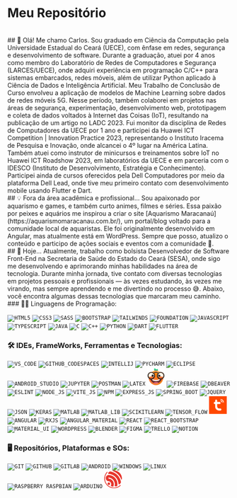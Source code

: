 
# Meu Repositório
</br>
## 👋 Olá! Me chamo Carlos.
Sou graduado em Ciência da Computação pela Universidade Estadual do Ceará (UECE), com ênfase em redes, segurança e desenvolvimento de software. Durante a graduação, atuei por 4 anos como membro do Laboratório de Redes de Computadores e Segurança (LARCES/UECE), onde adquiri experiência em programação C/C++ para sistemas embarcados, redes móveis, além de utilizar Python aplicado à Ciência de Dados e Inteligência Artificial.
Meu Trabalho de Conclusão de Curso envolveu a aplicação de modelos de Machine Learning sobre dados de redes móveis 5G. Nesse período, também colaborei em projetos nas áreas de segurança, experimentação, desenvolvimento web, prototipagem e coleta de dados voltados à Internet das Coisas (IoT), resultando na publicação de um artigo no LADC 2023.
Fui monitor da disciplina de Redes de Computadores da UECE por 1 ano e participei da Huawei ICT Competition | Innovation Practice 2023, representando o Instituto Iracema de Pesquisa e Inovação, onde alcancei o 4º lugar na América Latina. Também atuei como instrutor de minicursos e treinamentos sobre IoT no Huawei ICT Roadshow 2023, em laboratórios da UECE e em parceria com o IDESCO (Instituto de Desenvolvimento, Estratégia e Conhecimento).
Participei ainda de cursos oferecidos pela Dell Computadores por meio da plataforma Dell Lead, onde tive meu primeiro contato com desenvolvimento mobile usando Flutter e Dart.
</br>
## 💡 Fora da área acadêmica e profissional...
Sou apaixonado por aquarismo e games, e também curto animes, filmes e séries. Essa paixão por peixes e aquários me inspirou a criar o site [Aquarismo Maracanaú](https://aquarismomaracanau.com.br/), um portal/blog voltado para a comunidade local de aquaristas. Ele foi originalmente desenvolvido em Angular, mas atualmente está em WordPress. Sempre que posso, atualizo o conteúdo e participo de ações sociais e eventos com a comunidade 🐠.
</br>
## 🚀 Hoje...
Atualmente, trabalho como bolsista Desenvolvedor de Software Front-End na Secretaria de Saúde do Estado do Ceará (SESA), onde sigo me desenvolvendo e aprimorando minhas habilidades na área de tecnologia.
Durante minha jornada, tive contato com diversas tecnologias em projetos pessoais e profissionais — às vezes estudando, às vezes me virando, mas sempre aprendendo e me divertindo no processo 😅. Abaixo, você encontra algumas dessas tecnologias que marcaram meu caminho.
</br>
### 👨‍💻 Linguagens de Programação:

<code><img width="40px" src="https://cdn.jsdelivr.net/gh/devicons/devicon/icons/html5/html5-original-wordmark.svg" title = "HTML5"/></code>
<code><img width="40px" src="https://cdn.jsdelivr.net/gh/devicons/devicon/icons/css3/css3-original-wordmark.svg" title = "CSS3"/></code>
<code><img width="40px" src="https://cdn.jsdelivr.net/gh/devicons/devicon@latest/icons/sass/sass-original.svg" title = "SASS"/></code>
<code><img width="40px" src="https://cdn.jsdelivr.net/gh/devicons/devicon@latest/icons/bootstrap/bootstrap-original.svg" title = "BOOTSTRAP"/></code>
<code><img width="40px" src="https://cdn.jsdelivr.net/gh/devicons/devicon@latest/icons/tailwindcss/tailwindcss-original.svg" title = "TAILWINDS"/></code>
<code><img width="40px" src="https://cdn.jsdelivr.net/gh/devicons/devicon@latest/icons/foundation/foundation-original.svg" title = "FOUNDATION"/></code>
<code><img width="40px" src="https://cdn.jsdelivr.net/gh/devicons/devicon/icons/javascript/javascript-original.svg" title = "JAVASCRIPT"/></code>
<code><img width="40px" src="https://cdn.jsdelivr.net/gh/devicons/devicon@latest/icons/typescript/typescript-original.svg" title = "TYPESCRIPT"/></code>
<code><img width="40px" src="https://cdn.jsdelivr.net/gh/devicons/devicon/icons/java/java-original.svg" title = "JAVA"/></code>
<code><img width="40px" src="https://cdn.jsdelivr.net/gh/devicons/devicon@latest/icons/c/c-original.svg" title = "C"/></code>
<code><img width="40px" src="https://cdn.jsdelivr.net/gh/devicons/devicon@latest/icons/cplusplus/cplusplus-original.svg" title = "C++"/></code>
<code><img width="40px" src="https://cdn.jsdelivr.net/gh/devicons/devicon@latest/icons/python/python-original.svg" title = "PYTHON"/></code>
<code><img width="40px" src="https://cdn.jsdelivr.net/gh/devicons/devicon@latest/icons/dart/dart-original.svg" title = "DART"/></code>
<code><img width="40px" src="https://cdn.jsdelivr.net/gh/devicons/devicon@latest/icons/flutter/flutter-original.svg" title = "FLUTTER"/></code>


### 🛠 IDEs, FrameWorks, Ferramentas e Tecnologias: 

<code><img width="40px" src="https://cdn.jsdelivr.net/gh/devicons/devicon@latest/icons/vscode/vscode-original.svg" title = "VS_CODE"/></code>
<code><img width="40px" src="https://cdn.jsdelivr.net/gh/devicons/devicon@latest/icons/githubcodespaces/githubcodespaces-original.svg" title = "GITHUB_CODESPACES"/></code>
<code><img width="40px" src="https://cdn.jsdelivr.net/gh/devicons/devicon@latest/icons/intellij/intellij-original.svg" title = "INTELLIJ"/></code>
<code><img width="40px" src="https://cdn.jsdelivr.net/gh/devicons/devicon@latest/icons/pycharm/pycharm-original.svg" title = "PYCHARM"/></code>
<code><img width="40px" src="https://cdn.jsdelivr.net/gh/devicons/devicon@latest/icons/eclipse/eclipse-original.svg" title = "ECLIPSE"/></code>
<code><img width="40px" src="https://cdn.jsdelivr.net/gh/devicons/devicon@latest/icons/androidstudio/androidstudio-original.svg" title = "ANDROID_STUDIO"/></code>
<code><img width="40px" src="https://cdn.jsdelivr.net/gh/devicons/devicon@latest/icons/jupyter/jupyter-original-wordmark.svg" title = "JUPYTER"/></code>
<code><img width="40px" src="https://cdn.jsdelivr.net/gh/devicons/devicon@latest/icons/postman/postman-original.svg" title = "POSTMAN"/></code>
<code><img width="40px" src="https://cdn.jsdelivr.net/gh/devicons/devicon@latest/icons/latex/latex-original.svg" title = "LATEX"/></code>
<code><img width="40px" src="orange.png" title = "ORANGE_DATA_MINING"/></code>
<code><img width="40px" src="https://cdn.jsdelivr.net/gh/devicons/devicon@latest/icons/firebase/firebase-original.svg" title = "FIREBASE"/></code>
<code><img width="40px" src="https://cdn.jsdelivr.net/gh/devicons/devicon@latest/icons/dbeaver/dbeaver-original.svg" title = "DBEAVER"/></code>
<code><img width="40px" src="https://cdn.jsdelivr.net/gh/devicons/devicon@latest/icons/eslint/eslint-original.svg" title = "ESLINT"/></code>
<code><img width="40px" src="https://cdn.jsdelivr.net/gh/devicons/devicon@latest/icons/nodejs/nodejs-original.svg" title = "NODE_JS"/></code>
<code><img width="40px" src="https://cdn.jsdelivr.net/gh/devicons/devicon@latest/icons/vitejs/vitejs-original.svg" title = "VITE_JS"/></code>
<code><img width="40px" src="https://cdn.jsdelivr.net/gh/devicons/devicon@latest/icons/npm/npm-original-wordmark.svg" title = "NPM"/></code>
<code><img width="40px" src="https://cdn.jsdelivr.net/gh/devicons/devicon@latest/icons/express/express-original.svg" title = "EXPRESS_JS"/></code>
<code><img width="40px" src="https://cdn.jsdelivr.net/gh/devicons/devicon@latest/icons/spring/spring-original.svg" title = "SPRING_BOOT"/></code>
<code><img width="40px" src="https://cdn.jsdelivr.net/gh/devicons/devicon@latest/icons/jquery/jquery-original-wordmark.svg" title = "JQUERY"/></code>
<code><img width="40px" src="https://cdn.jsdelivr.net/gh/devicons/devicon@latest/icons/json/json-original.svg" title = "JSON"/></code>
<code><img width="40px" src="https://cdn.jsdelivr.net/gh/devicons/devicon@latest/icons/keras/keras-original.svg" title = "KERAS"/></code>
<code><img width="40px" src="https://cdn.jsdelivr.net/gh/devicons/devicon@latest/icons/matlab/matlab-original.svg" title = "MATLAB"/></code>
<code><img width="40px" src="https://cdn.jsdelivr.net/gh/devicons/devicon@latest/icons/matplotlib/matplotlib-original.svg" title = "MATLAB_LIB"/></code>
<code><img width="40px" src="https://cdn.jsdelivr.net/gh/devicons/devicon@latest/icons/scikitlearn/scikitlearn-original.svg" title = "SCIKITLEARN"/></code>
<code><img width="40px" src="https://cdn.jsdelivr.net/gh/devicons/devicon@latest/icons/tensorflow/tensorflow-original.svg" title = "TENSOR_FLOW"/></code>
<code><img width="40px" src="tuya.png" title = "TUYA_API"/></code>
<code><img width="40px" src="https://cdn.jsdelivr.net/gh/devicons/devicon@latest/icons/angular/angular-original.svg" title = "ANGULAR"/></code>
<code><img width="40px" src="https://cdn.jsdelivr.net/gh/devicons/devicon@latest/icons/rxjs/rxjs-original.svg" title = "RXJS"/></code>
<code><img width="40px" src="https://cdn.jsdelivr.net/gh/devicons/devicon@latest/icons/angularmaterial/angularmaterial-original.svg" title = "ANGULAR_MATERIAL"/></code>
<code><img width="40px" src="https://cdn.jsdelivr.net/gh/devicons/devicon@latest/icons/react/react-original.svg" title = "REACT"/></code>
<code><img width="40px" src="https://cdn.jsdelivr.net/gh/devicons/devicon@latest/icons/reactbootstrap/reactbootstrap-original.svg" title = "REACT_BOOTSTRAP"/></code>
<code><img width="40px" src="https://cdn.jsdelivr.net/gh/devicons/devicon@latest/icons/materialui/materialui-original.svg" title = "MATERIAL_UI"/></code>
<code><img width="40px" src="https://cdn.jsdelivr.net/gh/devicons/devicon@latest/icons/wordpress/wordpress-original.svg" title = "WORDPRESS"/></code>
<code><img width="40px" src="https://cdn.jsdelivr.net/gh/devicons/devicon@latest/icons/blender/blender-original.svg" title = "BLENDER"/></code>
<code><img width="40px" src="https://cdn.jsdelivr.net/gh/devicons/devicon@latest/icons/figma/figma-original.svg" title = "FIGMA"/></code>
<code><img width="40px" src="https://cdn.jsdelivr.net/gh/devicons/devicon@latest/icons/trello/trello-original.svg" title = "TRELLO"/></code>
<code><img width="40px" src="https://cdn.jsdelivr.net/gh/devicons/devicon@latest/icons/notion/notion-original.svg" title = "NOTION"/></code>

### 🖥️ Repositórios, Plataformas e SOs:

<code><img width="40px" src="https://cdn.jsdelivr.net/gh/devicons/devicon/icons/git/git-original.svg" title = "GIT"/></code>
<code><img width="40px" src="https://cdn.jsdelivr.net/gh/devicons/devicon/icons/github/github-original.svg" title = "GITHUB"/></code>
<code><img width="40px" src="https://cdn.jsdelivr.net/gh/devicons/devicon@latest/icons/gitlab/gitlab-original.svg" title = "GITLAB"/></code>
<code><img width="40px" src="https://cdn.jsdelivr.net/gh/devicons/devicon/icons/android/android-original.svg" title = "ANDROID"/></code>
<code><img width="40px" src="https://cdn.jsdelivr.net/gh/devicons/devicon@latest/icons/windows8/windows8-original.svg" title = "WINDOWS"/></code>
<code><img width="40px" src="https://cdn.jsdelivr.net/gh/devicons/devicon@latest/icons/linux/linux-original.svg" title = "LINUX"/></code>
<code><img width="40px" src="https://cdn.jsdelivr.net/gh/devicons/devicon@latest/icons/raspberrypi/raspberrypi-original.svg" title = "RASPBERRY RASPBIAN"/></code>
<code><img width="40px" src="https://cdn.jsdelivr.net/gh/devicons/devicon@latest/icons/arduino/arduino-original-wordmark.svg" title = "ARDUINO"/></code>
<code><img width="40px" src="espressif.png" title = "ESPRESSIF"/></code>

